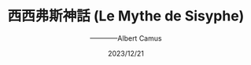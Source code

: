 ---
title: "西西弗斯神話 (Le Mythe de Sisyphe)"
author: '————Albert Camus'
date: '2023/12/21'
isbn: ''
imageDir: ''
blockquote: '「」'
---